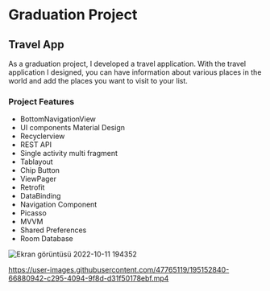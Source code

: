 # Graduation Project

## Travel App

 As a graduation project, I developed a travel application. With the travel application I designed, you can have information about various places in the world and add the places you want to visit to your list.

### Project Features

- BottomNavigationView
- UI components Material Design
- Recyclerview
- REST API
- Single activity multi fragment
- Tablayout
- Chip Button
- ViewPager
- Retrofit
- DataBinding
- Navigation Component
- Picasso
- MVVM
- Shared Preferences
- Room Database


![Ekran görüntüsü 2022-10-11 194352](https://user-images.githubusercontent.com/47765119/195151094-ddea3533-aa89-44f5-926e-fdd27924c220.png)



https://user-images.githubusercontent.com/47765119/195152840-66880942-c295-4094-9f8d-d31f50178ebf.mp4

